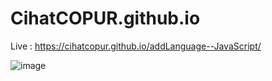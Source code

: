 # CihatCOPUR.github.io       


Live :   https://cihatcopur.github.io/addLanguage--JavaScript/





![image](https://user-images.githubusercontent.com/109276013/219479774-cfa5069b-e7a5-4eb9-90a5-eec108b94f0d.png)

